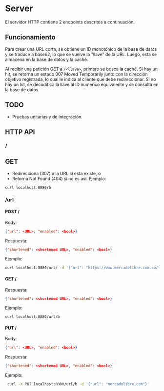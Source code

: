# Server

El servidor HTTP contiene 2 endpoints descritos a continuación.

## Funcionamiento

Para crear una URL corta, se obtiene un ID monotónico de la base de datos y se traduce a base62, lo que se vuelve la "llave" de la URL. Luego, esta se almacena en la base de datos y la caché.

Al recibir una petición GET a `/<llave>`, primero se busca la caché. Si hay un hit, se retorna un estado 307 Moved Temporarily junto con la dirección objetivo registrada, lo cual le indica al cliente que debe redireccionar. Si no hay un hit, se decodifica la llave al ID numérico equivalente y se consulta en la base de datos.

## TODO

- Pruebas unitarias y de integración.

## HTTP API

### /

## GET
- Redirecciona (307) a la URL si esta existe, o
- Retorna Not Found (404) si no es así.
Ejemplo:
```sh
curl localhost:8080/b
```

### /url

#### POST /
Body:
```json
{"url": <URL>, "enabled": <bool>}
```
Respuesta:
```json
{"shortened": <shortened URL>, "enabled": <bool>}
```
Ejemplo:
```sh
curl localhost:8080/url/ -d '{"url": "https://www.mercadolibre.com.co/", "enabled": true}'
```

#### GET /<id>
Respuesta:
```json
{"shortened": <shortened URL>, "enabled": <bool>}
```
Ejemplo:
```sh
curl localhost:8080/url/b
```

#### PUT /<id>
Body:
```json
{"url": <URL>, "enabled": <bool>}
```
Respuesta:
```json
{"shortened": <shortened URL>, "enabled": <bool>}
```
Ejemplo:
```sh
 curl -X PUT localhost:8080/url/b -d '{"url": "mercadolibre.com"}'
```
